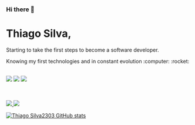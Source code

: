 ### Hi there 👋
<h1>Thiago Silva,</h1>

<p> Starting to take the first steps to become a software developer.</p>
<p> Knowing my first technologies and in constant evolution :computer: :rocket:</p>
<br>
<img src="https://img.shields.io/badge/HTML5-E34F26?style=for-the-badge&logo=html5&logoColor=white">
<img src="https://img.shields.io/badge/CSS3-1572B6?style=for-the-badge&logo=css3&logoColor=white">
<img src="https://img.shields.io/badge/GIT-E44C30?style=for-the-badge&logo=git&logoColor=white">
<br>
<br>
<br>

<a href="https://github.com/ThiagoSilva2303"> <img src="https://img.shields.io/badge/GitHub-100000?style=for-the-badge&logo=github&logoColor=white">
<a href="www.linkedin.com/in/thiago-silva-59a063250"> <img src="https://img.shields.io/badge/LinkedIn-0077B5?style=for-the-badge&logo=linkedin&logoColor=white">


[![Thiago Silva2303 GitHub stats](https://github-readme-stats.vercel.app/api?username=ThiagoSilva2303)](https://github.com/anuraghazra/github-readme-stats)
